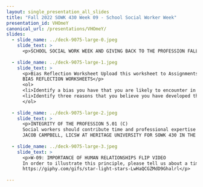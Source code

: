 ```yaml
---
layout: single_presentation_all_slides
title: "Fall 2022 SOWK 430 Week 09 - School Social Worker Week"
presentation_id: VHOmeY
canonical_url: /presentations/VHOmeY/
slides:
  - slide_name: ../deck-9075-large-0.jpeg
    slide_text: >
      <p>SCHOOL SOCIAL WORK WEEK AND GIVING BACK TO THE PROFESSION FALL 2022 SOWK 430 WEEK 09</p>
      
  - slide_name: ../deck-9075-large-1.jpeg
    slide_text: >
      <p>Bias Reflection Worksheet Upload this worksheet to Assignments in MyHeritage Introduction: A bias can be defined as prejudice in favor of or against one thing, person, or group compared with another, usually in a way considered to be unfair. All humans have biases. If you need more information before starting this assignment, read about unconscious bias or implicit bias. It is important that you use this assignment to reflect deeply about one bias that you have. Your worksheet will be read only by your instructor, and you will not be graded on the bias you identify. Rather, you will be graded primarily on the depth of your reflection.
      BIAS REFLECTION WORKSHEETS</p>
      <ol>
      <li>Identify a bias you have that you are likely to encounter in social work practice. For example: This could be something rooted in your own cultural or religious beliefs, such as a belief that no elder should live in a nursing home or that abortion is wrong. This could be a bias toward using stereotypes to understand other religious groups, ethnic or racial groups, or LGBTQ folks. This could be a label that you tend to put on certain people or an attitude toward those who live with mental health issues or substance use disorders. This could be a bias against a cultural attitude such as machismo or in favor of a particular cultural practice such as having a stay-at-home parent. Or many more. Describe in one to two sentences a bias that you have identified in yourself in the box below.</li>
      <li>Identify three reasons that you believe you have developed this bias. For example: Your beliefs may be rooted in your family upbringing, in your religious teachings, in a lack of exposure or education, in the cultural attitudes of our society, in an experience you had, in something you read or watched, etc. Describe each reason in two to four sentences in the box below. a. b. c. 3. Identify how this bias might become problematic in social work practice if it was not addressed. For example: A bias against all abortion might prevent you from supporting a client in understanding her options when faced with an unplanned pregnancy or unviable fetus. A fear based in a lack of understanding of a particular religion, such as Islam, may prevent you from providing helpful options to a Muslim client. A bias against using a skilled nursing facility could put an older adult in danger if the care they need is beyond the capacity of the family you are serving.</li>
      </ol>
      
  - slide_name: ../deck-9075-large-2.jpeg
    slide_text: >
      <p>INTEGRITY OF THE PROFESSION 5.01 (C)
      Social workers should contribute time and professional expertise to activities that promote respect for the value, integrity, and competence of the social work profession. These activities may include teaching, research, consultation, service, legislative testimony, presentations in the community, and participation in their professional organizations.
      JACOB CAMPBELL, LICSW AT HERITAGE UNIVERSITY FOR SOWK 430 IN THE FALL OF 2022</p>
      
  - slide_name: ../deck-9075-large-3.jpeg
    slide_text: >
      <p>W-09: IMPORTANCE OF HUMAN RELATIONSHIPS FLIP VIDEO
      In order to illustrate this principle, please tell us about a time that you or someone you know did have an experience that would only be possible through a relationship with another human. Or you can tell us about a time that human relationships were not used to promote wellbeing. Your example can be professional or personal, and it doesn’t have to be an example from social work. Describe the scenario and tell us about the feelings associated with the event. Pass It On Falling In Love GIF By Barbara Pozzi JACOB CAMPBELL, LICSW AT HERITAGE UNIVERSITY FOR SOWK 430 IN THE FALL OF 2022
      https://giphy.com/gifs/star-light-stars-LwHaQCGZMdD9Ghalrl</p>
      
---
```

